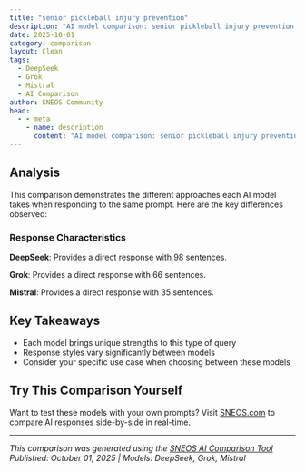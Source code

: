 ```yaml
---
title: "senior pickleball injury prevention"
description: "AI model comparison: senior pickleball injury prevention..."
date: 2025-10-01
category: comparison
layout: Clean
tags:
  - DeepSeek
  - Grok
  - Mistral
  - AI Comparison
author: SNEOS Community
head:
  - - meta
    - name: description
      content: "AI model comparison: senior pickleball injury prevention..."
---
```


<ChatComparison
  title="senior pickleball injury prevention"
  prompt="senior pickleball injury prevention"
  :responses='{
    "DeepSeek": "Of course! Preventing injuries is one of the most important aspects of enjoying pickleball long-term, especially for senior players. The body requires more care and recovery as we age, but with smart strategies, you can play safely and effectively for years to come.\n\nHere is a comprehensive guide to senior pickleball injury prevention.\n\n### The Golden Rule: Listen to Your Body\nThis overrides everything else. Pain is a signal, not a challenge. If something hurts, stop and address it. Pushing through pain is the fastest way to a long-term injury.\n\n---\n\n### 1. Pre-Game: The Foundation of Prevention\n\n#### **A. Proper Warm-Up (5-10 Minutes)**\nNever start cold. The goal is to increase blood flow and prepare your joints and muscles for dynamic movement.\n*   **Light Cardio (2-3 mins):** Brisk walking, slow jogging in place, or side shuffles to get the heart rate up.\n*   **Dynamic Stretching (3-5 mins):** Focus on movements you\u0027ll use in the game.\n    *   **Arm Circles:** Forward and backward.\n    *   **Torso Twists:** Gentle rotations.\n    *   **Leg Swings:** Forward/backward and side-to-side.\n    *   **High Knees \u0026 Butt Kicks:** Gentle versions to warm up hips and quads.\n    *   **Lunges with a Twist:** Warms up legs, hips, and core.\n\n#### **B. Gear is Your Ally**\n*   **Shoes are #1:** Do NOT wear running shoes. They are designed for forward motion and have poor lateral stability.\n    *   **Invest in proper court shoes** (for tennis, volleyball, or pickleball). They have reinforced sides to prevent ankle rolls during side-to-side movements.\n    *   Ensure they have good cushioning and support.\n*   **Paddle Weight and Grip Size:**\n    *   A heavier paddle can cause or exacerbate tennis elbow. Consider a **lightweight or mid-weight paddle**.\n    *   Ensure your **grip size is correct**. A grip that\u0027s too small or too large forces you to squeeze harder, straining your forearm. A simple test: you should be able to comfortably fit the index finger of your other hand in the space between your fingertips and palm while holding the paddle.\n\n---\n\n### 2. On the Court: Smart Play \u0026 Technique\n\n#### **A. Master Proper Mechanics**\nPoor form is a major cause of injury.\n*   **The Ready Position:** Knees slightly bent, weight on the balls of your feet. This prepares you to move efficiently in any direction without jerking.\n*   **Lunge, Don\u0027t Bend:** When hitting a low ball, step and lunge into it. Avoid bending at the waist with straight legs, which puts immense strain on your lower back.\n*   **Overhead Smash \u0026 Serves:** Use your whole body and legs for power, not just your shoulder. Avoid \u0022arming\u0022 the ball.\n*   **The Kitchen Line:** Be mindful of your momentum. Practice stopping without lunging forward excessively, which can strain knees and calves.\n\n#### **B. Strategic Movement**\n*   **Shuffle Steps:** When moving side-to-side, use small, quick shuffle steps instead of crossing your feet, which can lead to trips and falls.\n*   **Avoid Backpedaling:** Never run backward to get a lob. Instead, do the \u0022Shuffle and Turn\u0022 \u2013 turn your hips and run to the spot, then set your feet to hit the ball.\n*   **Know Your Limits:** It\u0027s okay to let a ball go if retrieving it requires a risky, explosive move. One point is not worth a torn muscle or a fall.\n\n#### **C. Hydration and Pacing**\n*   **Hydrate Before, During, and After:** Dehydration leads to muscle cramps and fatigue, increasing injury risk. Don\u0027t wait until you\u0027re thirsty.\n*   **Take Breaks:** If you\u0027re playing multiple games, sit down between them. Listen to your body and don\u0027t feel pressured to play every single game if you\u0027re tired.\n\n---\n\n### 3. Post-Game: Recovery is Key\n\n#### **A. Cool Down and Static Stretching**\n*   **5-Minute Walk:** Slowly bring your heart rate down.\n*   **Static Stretching (Hold each for 20-30 seconds):** This is best done when muscles are warm.\n    *   **Calves:** Lean against a wall with one leg back.\n    *   **Hamstrings \u0026 Quads:** Classic standing stretches.\n    *   **Shoulders \u0026 Chest:** Gently pull your arm across your chest.\n    *   **Forearms:** Extend your arm, pull fingers back, then pull them down.\n\n#### **B. Fuel and Recover**\n*   **Post-Game Nutrition:** Have a small snack or meal with protein and carbohydrates within 45-60 minutes of finishing to aid muscle repair.\n*   **Contrast Therapy:** If something feels sore or inflamed, try contrast therapy: 15-20 minutes of alternating ice (to reduce inflammation) and heat (to increase blood flow).\n\n---\n\n### 4. Off the Court: The Long-Term Game\n\nThis is arguably the most important section for senior athletes.\n\n#### **A. Consistent Strength Training (2-3 times per week)**\nYou must build a \u0022armor\u0022 for your joints.\n*   **Lower Body:** Squats, lunges, and calf raises to protect knees and ankles.\n*   **Core:** Planks, bird-dogs, and bridges. A strong core stabilizes your entire body and protects your lower back.\n*   **Upper Body:** Rows and shoulder stabilization exercises (e.g., resistance band pull-aparts) to protect your rotator cuff and prevent pickleball elbow.\n\n#### **B. Flexibility and Balance Work**\n*   **Yoga or Tai Chi:** Excellent for improving flexibility, balance, and body awareness, which are crucial for fall prevention.\n*   **Dedicated Stretching:** A daily 10-minute routine can work wonders for maintaining range of motion.\n\n---\n\n### Common Senior Pickleball Injuries \u0026 How to Avoid Them\n\n| Injury | How It Happens | Prevention Tips |\n| :--- | :--- | :--- |\n| **Pickleball Elbow** | Overuse, poor backhand technique, heavy paddle. | Strengthen forearms, use proper form, lightweight paddle, correct grip size. |\n| **Rotator Cuff Strain** | Repetitive overhead smashes and serves. | Strengthen shoulder muscles, use legs/body for power, avoid \u0022arming\u0022 the ball. |\n| **Achilles Tendon Strain/Tear** | Sudden, explosive pushes off the calf. | Calf raises (eccentric), proper warm-up, avoid over-striding. |\n| **Knee Strains (e.g., Meniscus)** | Twisting, pivoting, and deep lunges with poor form. | Strengthen quads/hamstrings, practice proper lunge technique, wear supportive shoes. |\n| **Calf \u0026 Hamstring Pulls** | Quick, explosive movements from a cold start. | Thorough dynamic warm-up, stay hydrated, maintain flexibility. |\n| **Ankle Sprains** | Lateral movements, rolling the ankle. | **WEAR COURT SHOES**, practice balance exercises, strengthen ankles. |\n| **Lower Back Pain** | Repeated bending at the waist for low balls. | **LUNGE!** Strengthen your core, maintain hip flexibility. |\n| **Falls \u0026 Fractures** | Loss of balance, backpedaling, tripping. | Work on balance, use proper footwork (shuffle, don\u0027t cross), know your limits. |\n\n**Final Pro-Tip:** Consider working with a physical therapist or a certified trainer, even for just a session or two. They can assess your movement patterns, identify weaknesses, and give you a personalized pre-hab routine to keep you on the court.\n\nPlay smart, listen to your body, and have fun!",
    "Grok": "Pickleball has become increasingly popular among seniors due to its low-impact nature and social aspects. However, injuries can still occur, especially for older adults who may have reduced mobility, balance issues, or pre-existing conditions. Preventing injuries is key to enjoying the sport long-term. Below are some evidence-based tips and strategies for senior pickleball players to minimize the risk of injury.\n\n### 1. Warm-Up and Stretching\n   - **Why it matters**: Warming up increases blood flow to muscles, improves flexibility, and prepares the body for physical activity, reducing the risk of strains and sprains.\n   - **What to do**:\n     - Start with 5-10 minutes of light cardio, such as brisk walking or marching in place, to elevate your heart rate.\n     - Perform dynamic stretches like arm circles, leg swings, and gentle lunges to loosen up joints and muscles.\n     - Focus on key areas used in pickleball: shoulders, wrists, hips, knees, and ankles.\n\n### 2. Strength and Balance Training\n   - **Why it matters**: Strong muscles and good balance help prevent falls and support proper movement during quick directional changes on the court.\n   - **What to do**:\n     - Incorporate strength exercises 2-3 times per week, targeting legs (squats, lunges), core (planks), and upper body (light dumbbell exercises).\n     - Practice balance drills like standing on one leg for 30 seconds or doing heel-to-toe walks.\n     - Consider tai chi or yoga to improve balance, flexibility, and coordination.\n\n### 3. Proper Footwear and Court Safety\n   - **Why it matters**: Falls and ankle injuries are common in pickleball due to slippery surfaces or inadequate shoes.\n   - **What to do**:\n     - Wear court-specific shoes with good lateral support and non-slip soles to prevent sliding and provide stability.\n     - Avoid running shoes, as they are designed for forward motion and may not offer enough side-to-side support.\n     - Play on well-maintained courts free of debris, cracks, or wet spots that could cause tripping.\n\n### 4. Technique and Form\n   - **Why it matters**: Poor technique can lead to overuse injuries, particularly in the shoulders, elbows, and wrists.\n   - **What to do**:\n     - Take lessons or watch instructional videos to learn proper paddle grip, swing mechanics, and footwork.\n     - Avoid overextending or using excessive force when hitting the ball; focus on controlled, smooth motions.\n     - Bend your knees and engage your core to reduce stress on your back during shots.\n\n### 5. Pace Yourself and Listen to Your Body\n   - **Why it matters**: Overexertion can lead to fatigue-related injuries, especially for seniors who may have lower stamina or slower recovery times.\n   - **What to do**:\n     - Start with shorter sessions and gradually increase playing time as your fitness improves.\n     - Take breaks between games to rest and hydrate, especially in hot or humid weather.\n     - Stop playing if you feel pain, dizziness, or extreme fatigue\u2014don\u2019t push through discomfort.\n\n### 6. Focus on Recovery\n   - **Why it matters**: Aging bodies take longer to recover, and skipping recovery can increase the risk of chronic injuries.\n   - **What to do**:\n     - Cool down after playing with light stretching to prevent muscle stiffness.\n     - Use ice packs on sore areas for 15-20 minutes to reduce inflammation.\n     - Allow at least 1-2 rest days between intense pickleball sessions to let your body recover.\n\n### 7. Use Protective Gear\n   - **Why it matters**: Protective equipment can reduce the severity of injuries from falls or collisions.\n   - **What to do**:\n     - Wear knee or elbow braces if you have a history of joint issues.\n     - Use wrist supports if you experience strain during play.\n     - Consider wearing protective eyewear to prevent eye injuries from stray balls or paddles.\n\n### 8. Stay Hydrated and Mind Nutrition\n   - **Why it matters**: Dehydration and poor nutrition can lead to muscle cramps, fatigue, and reduced reaction times.\n   - **What to do**:\n     - Drink water before, during, and after play, even if you don\u2019t feel thirsty.\n     - Eat a balanced diet with adequate protein, carbohydrates, and nutrients to support muscle repair and energy levels.\n     - Avoid heavy meals right before playing, as they can cause discomfort.\n\n### 9. Be Aware of Common Injuries\n   - **Why it matters**: Knowing the risks can help you take specific precautions.\n   - **Common senior pickleball injuries**:\n     - **Shoulder strain or rotator cuff issues**: From repetitive swinging or improper form.\n     - **Tennis elbow (lateral epicondylitis)**: Due to overuse of the forearm muscles.\n     - **Knee and ankle sprains**: From quick pivots or falls.\n     - **Back pain**: From bending or twisting awkwardly.\n   - **Prevention tips**:\n     - Alternate arms or adjust grip size to reduce strain on elbows and shoulders.\n     - Strengthen stabilizing muscles around joints.\n     - Avoid sudden, jerky movements; move deliberately on the court.\n\n### 10. Consult a Healthcare Professional\n   - **Why it matters**: Seniors may have underlying conditions (e.g., arthritis, osteoporosis) that require tailored advice.\n   - **What to do**:\n     - Get a physical check-up before starting pickleball to assess your fitness level and any limitations.\n     - Work with a physical therapist or trainer to address specific weaknesses or past injuries.\n     - Discuss with your doctor if you experience persistent pain or discomfort after playing.\n\n### Additional Tips\n   - **Play doubles**: It reduces the court area you need to cover, lowering physical strain compared to singles.\n   - **Avoid overplaying**: Limit sessions to 1-2 hours and don\u2019t play every day unless your body feels fully recovered.\n   - **Know your limits**: Stick to a skill level and intensity that matches your fitness; avoid overly competitive play if it risks injury.\n\n### Conclusion\nBy prioritizing preparation, proper technique, and recovery, senior pickleball players can significantly reduce their risk of injury while enjoying the sport\u0027s physical and social benefits. Always remember that consistency with these practices is more important than intensity\u2014play smart to stay on the court for years to come! If you have specific health concerns or a history of injuries, consult with a healthcare provider or a certified pickleball coach for personalized guidance.",
    "Mistral": "Senior pickleball players can enjoy the sport while minimizing the risk of injuries by following these prevention tips:\n\n### 1. **Warm-Up and Cool-Down**\n- **Warm-Up:** Before playing, spend 5-10 minutes doing light cardio exercises like jogging in place, jumping jacks, or walking briskly. Follow this with dynamic stretches that mimic the movements you\u0027ll use in pickleball, such as arm circles, leg swings, and hip rotations.\n- **Cool-Down:** After playing, spend a few minutes doing static stretches to help your muscles recover and reduce the risk of soreness.\n\n### 2. **Proper Equipment**\n- **Shoes:** Wear shoes designed for court sports that provide good traction and support. Avoid running shoes, which are not designed for the lateral movements common in pickleball.\n- **Paddle:** Use a paddle that is appropriate for your skill level and grip size to reduce the risk of wrist and elbow injuries.\n\n### 3. **Hydration and Nutrition**\n- **Hydration:** Drink plenty of water before, during, and after playing to stay hydrated.\n- **Nutrition:** Eat a balanced diet to ensure your body has the nutrients it needs for energy and recovery.\n\n### 4. **Technique and Form**\n- **Proper Technique:** Learn and practice proper pickleball techniques to reduce the risk of injuries. This includes correct grip, stance, and swing mechanics.\n- **Avoid Overreaching:** Be mindful of your body\u0027s limits and avoid overreaching for shots, which can lead to strains and sprains.\n\n### 5. **Strength and Flexibility Training**\n- **Strength Training:** Incorporate strength training exercises that focus on your core, legs, and upper body to improve overall stability and reduce the risk of falls.\n- **Flexibility Training:** Regular stretching and flexibility exercises can help maintain a good range of motion and reduce the risk of muscle strains.\n\n### 6. **Balance and Coordination**\n- **Balance Exercises:** Practice balance exercises to improve stability and reduce the risk of falls. This can include simple exercises like standing on one leg or more advanced ones like yoga poses.\n- **Coordination Drills:** Engage in coordination drills to improve your agility and reaction time on the court.\n\n### 7. **Rest and Recovery**\n- **Adequate Rest:** Ensure you get enough rest between games and sessions to allow your body to recover.\n- **Listen to Your Body:** Pay attention to any signs of fatigue or pain and take breaks as needed.\n\n### 8. **Medical Check-Ups**\n- **Regular Check-Ups:** Regular medical check-ups can help identify any underlying conditions that might increase your risk of injury.\n- **Consult a Professional:** If you have any specific medical concerns or a history of injuries, consult a healthcare professional for personalized advice.\n\n### 9. **Safety Precautions**\n- **Court Conditions:** Ensure the court is in good condition, free of debris, and well-maintained to reduce the risk of slips and falls.\n- **Weather Conditions:** Be aware of weather conditions and avoid playing in extreme heat or cold, which can increase the risk of injury.\n\n### 10. **Communication and Teamwork**\n- **Communicate with Partners:** Good communication with your partner can help avoid collisions and reduce the risk of injuries.\n- **Teamwork:** Work together with your partner to cover the court effectively and minimize the need for sudden, risky movements.\n\nBy following these tips, senior pickleball players can enjoy the game while reducing the risk of injuries and ensuring a safe and enjoyable experience."
  }'
  published-date="17:38"
/>

## Analysis

This comparison demonstrates the different approaches each AI model takes when responding to the same prompt. Here are the key differences observed:

### Response Characteristics

**DeepSeek**: Provides a direct response with 98 sentences. 

**Grok**: Provides a direct response with 66 sentences. 

**Mistral**: Provides a direct response with 35 sentences. 

## Key Takeaways

- Each model brings unique strengths to this type of query
- Response styles vary significantly between models
- Consider your specific use case when choosing between these models

## Try This Comparison Yourself

Want to test these models with your own prompts? Visit [SNEOS.com](https://sneos.com) to compare AI responses side-by-side in real-time.

---

*This comparison was generated using the [SNEOS AI Comparison Tool](https://sneos.com)*
*Published: October 01, 2025 | Models: DeepSeek, Grok, Mistral*
